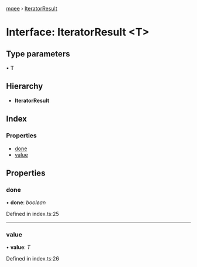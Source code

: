 [mqee](../README.md) › [IteratorResult](iteratorresult.md)

# Interface: IteratorResult <**T**>

## Type parameters

▪ **T**

## Hierarchy

* **IteratorResult**

## Index

### Properties

* [done](iteratorresult.md#done)
* [value](iteratorresult.md#value)

## Properties

###  done

• **done**: *boolean*

Defined in index.ts:25

___

###  value

• **value**: *T*

Defined in index.ts:26
